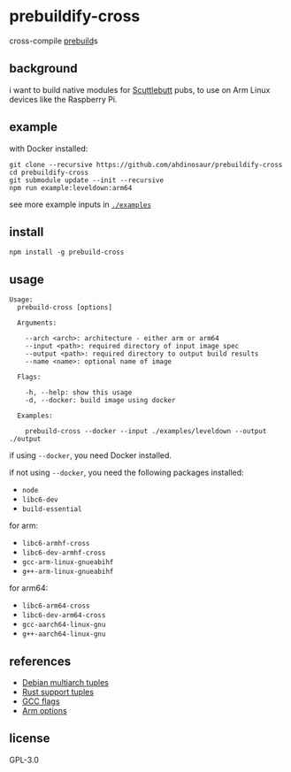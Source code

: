 # prebuildify-cross

cross-compile [prebuild](https://github.com/mafintosh/prebuildify)s

## background

i want to build native modules for [Scuttlebutt](https://scuttlebutt.nz) pubs, to use on Arm Linux devices like the Raspberry Pi.

## example

with Docker installed:

```
git clone --recursive https://github.com/ahdinosaur/prebuildify-cross
cd prebuildify-cross
git submodule update --init --recursive
npm run example:leveldown:arm64
```

see more example inputs in [`./examples`](./examples)

## install

```
npm install -g prebuild-cross
```

## usage

```
Usage:
  prebuild-cross [options]

  Arguments:

    --arch <arch>: architecture - either arm or arm64
    --input <path>: required directory of input image spec
    --output <path>: required directory to output build results
    --name <name>: optional name of image

  Flags:

    -h, --help: show this usage
    -d, --docker: build image using docker

  Examples:

    prebuild-cross --docker --input ./examples/leveldown --output ./output
```

if using `--docker`, you need Docker installed.

if not using `--docker`, you need the following packages installed:

- `node`
- `libc6-dev`
- `build-essential`

for arm:

- `libc6-armhf-cross`
- `libc6-dev-armhf-cross`
- `gcc-arm-linux-gnueabihf`
- `g++-arm-linux-gnueabihf`

for arm64:

- `libc6-arm64-cross`
- `libc6-dev-arm64-cross`
- `gcc-aarch64-linux-gnu`
- `g++-aarch64-linux-gnu`

## references

- [Debian multiarch tuples](https://wiki.debian.org/Multiarch/Tuples)
- [Rust support tuples](https://forge.rust-lang.org/platform-support.html)
- [GCC flags](https://stackoverflow.com/questions/16044020/gcc-and-linking-environment-variables-and-flags)
- [Arm options](https://gcc.gnu.org/onlinedocs/gcc/ARM-Options.html)

## license

GPL-3.0
